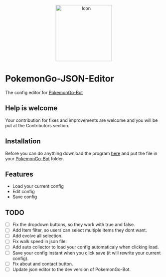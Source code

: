 <p align="center">
  <img src="https://i.gyazo.com/0d0bc90de06105422c17590ff4af3c30.png" alt="Icon" width="180" >
  <br>
</p>

# PokemonGo-JSON-Editor
The config editor for <a href="https://github.com/PokemonGoF/PokemonGo-Bot">PokemonGo-Bot</a>

## Help is welcome
Your contribution for fixes and improvements are welcome and you will be put at the Contributors section.

## Installation
Before you can do anything download the program <a href="https://github.com/MarcoBoekholt/PokemonGo-JSON-Editor/releases">here</a> and put the file in your <a href="https://github.com/PokemonGoF/PokemonGo-Bot">PokemonGo-Bot</a> folder.

## Features
 * Load your current config
 * Edit config
 * Save config

## TODO
 - [ ] Fix the dropdown buttons, so they work with true and false.
 - [ ] Add Item filter, so users can select multiple items they dont want.
 - [ ] Add evolve all selection.
 - [ ] Fix walk speed in json file.
 - [ ] Add auto collector to load your config automaticaly when clicking load.
 - [ ] Save your config instant when you click save (it will rewrite your current config).
 - [ ] Fix about and contact button.
 - [ ] Update json editor to the dev version of PokemonGo-Bot.

